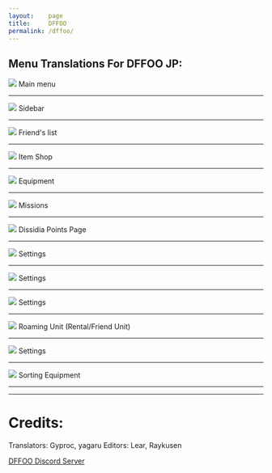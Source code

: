 ```yaml
---
layout:    page
title:     DFFOO
permalink: /dffoo/
---
```


Menu Translations For DFFOO JP:
-----------------------

![]({{site.baseurl}}/images/Untitled.png)
Main menu

-----------------------
![]({{site.baseurl}}/images/Untitled1.png)
Sidebar

-----------------------
![]({{site.baseurl}}/images/Untitled2.png)
Friend's list

-----------------------
![]({{site.baseurl}}/images/Untitled3.png)
Item Shop

-----------------------
![]({{site.baseurl}}/images/Untitled4.png)
Equipment

-----------------------
![]({{site.baseurl}}/images/Untitled5.png)
Missions

-----------------------
![]({{site.baseurl}}/images/Untitled7.png)
Dissidia Points Page

-----------------------
![]({{site.baseurl}}/images/Untitled6.png)
Settings

-----------------------
![]({{site.baseurl}}/images/Untitled8.png)
Settings

-----------------------
![]({{site.baseurl}}/images/Untitled9.png)
Settings

-----------------------
![]({{site.baseurl}}/images/Untitled10.png)
Roaming Unit (Rental/Friend Unit) 

-----------------------
![]({{site.baseurl}}/images/Untitled12.png)
Settings

-----------------------
![]({{site.baseurl}}/images/Untitled11.png)
Sorting Equipment

-----------------------

-----------------------
# Credits:

Translators: Gyproc, yagaru
Editors: Lear, Raykusen

 [DFFOO Discord Server](https://discordapp.com/invite/dffoo)

